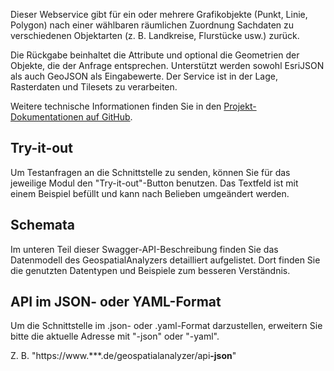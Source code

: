 Dieser Webservice gibt für ein oder mehrere Grafikobjekte (Punkt, Linie, Polygon) nach einer wählbaren räumlichen Zuordnung Sachdaten zu verschiedenen Objektarten (z. B. Landkreise, Flurstücke usw.) zurück.

Die Rückgabe beinhaltet die Attribute und optional die Geometrien der Objekte, die der Anfrage entsprechen.
Unterstützt werden sowohl EsriJSON als auch GeoJSON als Eingabewerte. Der Service ist in der Lage, Rasterdaten und Tilesets zu verarbeiten.

Weitere technische Informationen finden Sie in den [Projekt-Dokumentationen auf GitHub](https://github.com/geobakery/GeospatialAnalyzer/blob/main/README.md).

## Try-it-out

Um Testanfragen an die Schnittstelle zu senden, können Sie für das jeweilige Modul den "Try-it-out"-Button benutzen. Das Textfeld ist mit einem Beispiel befüllt und kann nach Belieben umgeändert werden.

## Schemata

Im unteren Teil dieser Swagger-API-Beschreibung finden Sie das Datenmodell des GeospatialAnalyzers detailliert aufgelistet. Dort finden Sie die genutzten Datentypen und Beispiele zum besseren Verständnis.

## API im JSON- oder YAML-Format

Um die Schnittstelle im .json- oder .yaml-Format darzustellen, erweitern Sie bitte die aktuelle Adresse mit "-json" oder "-yaml".

Z. B. "https://www.***.de/geospatialanalyzer/api<b>-json</b>"
